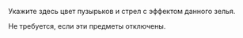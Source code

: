 Укажите здесь цвет пузырьков и стрел с эффектом данного зелья.

Не требуется, если эти предметы отключены.